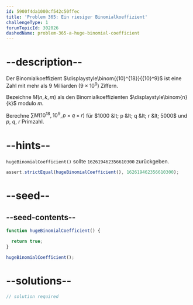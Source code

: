 ```yaml
---
id: 5900f4da1000cf542c50ffec
title: 'Problem 365: Ein riesiger Binomialkoeffizient'
challengeType: 1
forumTopicId: 302026
dashedName: problem-365-a-huge-binomial-coefficient
---
```


# --description--

Der Binomialkoeffizient $\displaystyle\binom{{10}^{18}}{{10}^9}$ ist eine Zahl mit mehr als 9 Milliarden ($9 × {10}^9$) Ziffern.

Bezeichne $M(n, k, m)$ als den Binomialkoeffizienten $\displaystyle\binom{n}{k}$ modulo $m$.

Berechne $\sum M({10}^{18}, {10}^9, p \times q \times r)$ für $1000 &lt; p &lt; q &lt; r &lt; 5000$ und $p$, $q$, $r$ Primzahl.

# --hints--

`hugeBinomialCoefficient()` sollte `162619462356610300` zurückgeben.

```js
assert.strictEqual(hugeBinomialCoefficient(), 162619462356610300);
```

# --seed--

## --seed-contents--

```js
function hugeBinomialCoefficient() {

  return true;
}

hugeBinomialCoefficient();
```

# --solutions--

```js
// solution required
```
